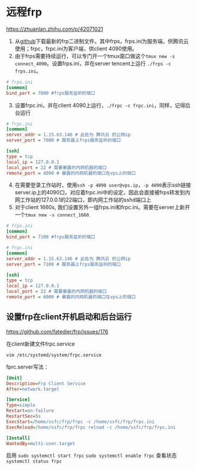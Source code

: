 # 远程frp

https://zhuanlan.zhihu.com/p/42071021

1. 从[github](https://link.zhihu.com/?target=https%3A//github.com/fatedier/frp)下载最新的frp二进制文件。其中frps，frps.ini为服务端，供腾讯云使用；frpc，frpc.ini为客户端，供client 4090使用。
2. 由于frps需要持续运行，可以专门开一个tmux窗口做这个`tmux new -s connect_4090`。设置frps.ini，并在server tencent上运行 `./frps -c frps.ini`。

```ini
# frps.ini
[common]
bind_port = 7000 #frps服务监听的端口
```

3. 设置frpc.ini，并在client 4090上运行，`./frpc -c frpc.ini`，同样，记得后台运行

```ini
# frpc.ini
[common]
server_addr = 1.15.63.146 # 此处为 腾讯云 的公网ip
server_port = 7000 # 服务器上frps服务监听的端口

[ssh]
type = tcp
local_ip = 127.0.0.1 
local_port = 22 # 需要暴露的内网机器的端口
remote_port = 4090 # 暴露的内网机器的端口在vps上的端口
```

4. 在需要登录工作站时，使用`ssh -p 4090 user@vps.ip`，`-p 4090`表示ssh链接server.ip上的4090口，对应着frpc.ini中的设定，因此会直接被frps转发到内网工作站的127.0.0.1的22端口，即内网工作站的sshd端口上
5. 对于client 1660s, 我们设置另外一组frps.ini和frpc.ini。需要在server上新开一个`tmux new -s connect_1660`. 

```ini
# frps.ini
[common]
bind_port = 7100 #frps服务监听的端口
```

```ini
# frpc.ini
[common]
server_addr = 1.15.63.146 # 此处为 腾讯云 的公网ip
server_port = 7100 # 服务器上frps服务监听的端口

[ssh]
type = tcp
local_ip = 127.0.0.1 
local_port = 22 # 需要暴露的内网机器的端口
remote_port = 6000 # 暴露的内网机器的端口在vps上的端口
```

## 设置frp在client开机启动和后台运行

https://github.com/fatedier/frp/issues/176

在client新建文件frpc.service 

`vim /etc/systemd/system/frpc.service`

fprc.server写法：

```ini
[Unit]
Description=Frp Client Service
After=network.target

[Service]
Type=simple
Restart=on-failure
RestartSec=5s
ExecStart=/home/ssfc/frp/frpc -c /home/ssfc/frp/frpc.ini
ExecReload=/home/ssfc/frp/frpc reload -c /home/ssfc/frp/frpc.ini

[Install]
WantedBy=multi-user.target
```

启用
`sudo systemctl start frpc`
`sudo systemctl enable frpc`
查看状态
`systemctl status frpc`